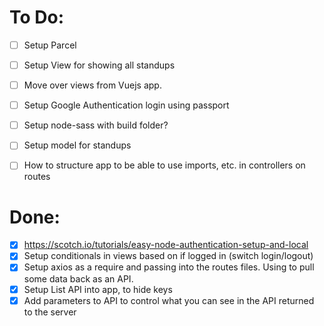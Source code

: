 # To Do:
- [ ] Setup Parcel
- [ ]  Setup View for showing all standups
- [ ]  Move over views from Vuejs app.
- [ ]  Setup Google Authentication login using passport
- [ ]  Setup node-sass with build folder?
- [ ]  Setup model for standups
- [ ] How to structure app to be able to use imports, etc. in controllers on routes


# Done:
- [x]  https://scotch.io/tutorials/easy-node-authentication-setup-and-local
- [x]  Setup conditionals in views based on if logged in (switch login/logout)
- [x] Setup axios as a require and passing into the routes files. Using to pull some data back as an API.
- [x]  Setup List API into app, to hide keys
- [x]  Add parameters to API to control what you can see in the API returned to the server
